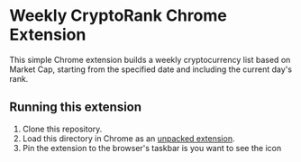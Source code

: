 # Weekly CryptoRank Chrome Extension

This simple Chrome extension builds a weekly cryptocurrency list based on Market Cap, starting from the specified date and including the current day's rank.

## Running this extension

1. Clone this repository.
2. Load this directory in Chrome as an [unpacked extension](https://developer.chrome.com/docs/extensions/mv3/getstarted/development-basics/#load-unpacked).
3. Pin the extension to the browser's taskbar is you want to see the icon
